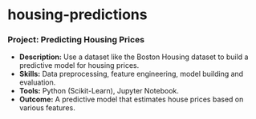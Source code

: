 # housing-predictions

### Project: Predicting Housing Prices

- **Description:** Use a dataset like the Boston Housing dataset to build a predictive model for housing prices.
- **Skills:** Data preprocessing, feature engineering, model building and evaluation.
- **Tools:** Python (Scikit-Learn), Jupyter Notebook.
- **Outcome:** A predictive model that estimates house prices based on various features.
